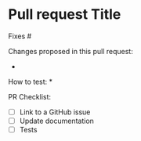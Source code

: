 # Pull request Title

Fixes #

Changes proposed in this pull request:

*      

How to test:
*

PR Checklist:

*   [ ] Link to a GitHub issue
*   [ ] Update documentation
*   [ ] Tests
